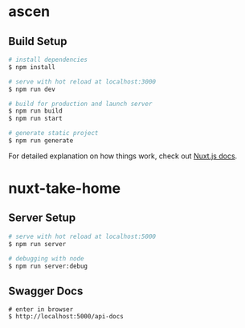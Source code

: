 # ascen

## Build Setup

```bash
# install dependencies
$ npm install

# serve with hot reload at localhost:3000
$ npm run dev

# build for production and launch server
$ npm run build
$ npm run start

# generate static project
$ npm run generate
```

For detailed explanation on how things work, check out [Nuxt.js docs](https://nuxtjs.org).
# nuxt-take-home

## Server Setup

```bash
# serve with hot reload at localhost:5000
$ npm run server

# debugging with node
$ npm run server:debug
```
## Swagger Docs

```
# enter in browser
$ http://localhost:5000/api-docs
```

